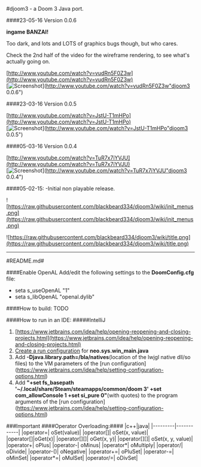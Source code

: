 #djoom3 - a Doom 3 Java port.


####23-05-16
Version 0.0.6

**ingame BANZAI!**

Too dark, and lots and LOTS of graphics bugs though, but who cares.

Check the 2nd half of the video for the wireframe rendering, to see what's actually going on.

[http://www.youtube.com/watch?v=vudRn5F0Z3w](http://www.youtube.com/watch?v=vudRn5F0Z3w)  
[![Screenshot](http://img.youtube.com/vi/vudRn5F0Z3w/0.jpg)](http://www.youtube.com/watch?v=vudRn5F0Z3w"djoom3 0.0.6")


####23-03-16
Version 0.0.5

[http://www.youtube.com/watch?v=JstU-T1mHPo](http://www.youtube.com/watch?v=JstU-T1mHPo)  
[![Screenshot](http://img.youtube.com/vi/JstU-T1mHPo/0.jpg)](http://www.youtube.com/watch?v=JstU-T1mHPo"djoom3 0.0.5")


####05-03-16
Version 0.0.4

[http://www.youtube.com/watch?v=TuR7x7iYVJU](http://www.youtube.com/watch?v=TuR7x7iYVJU)  
[![Screenshot](http://img.youtube.com/vi/TuR7x7iYVJU/0.jpg)](http://www.youtube.com/watch?v=TuR7x7iYVJU"djoom3 0.0.4")




####05-02-15:
-Initial non playable release.

![https://raw.githubusercontent.com/blackbeard334/djoom3/wiki/init_menus.png](https://raw.githubusercontent.com/blackbeard334/djoom3/wiki/init_menus.png)

![https://raw.githubusercontent.com/blackbeard334/djoom3/wiki/title.png](https://raw.githubusercontent.com/blackbeard334/djoom3/wiki/title.png)




----------

#README.md#

####Enable OpenAL
Add/edit the following settings to the **DoomConfig.cfg** file:

- seta s_useOpenAL "1"
- seta s_libOpenAL "openal.dylib"

####How to build:
TODO

####How to run in an IDE:
#####IntelliJ
1. [https://www.jetbrains.com/idea/help/opening-reopening-and-closing-projects.html](https://www.jetbrains.com/idea/help/opening-reopening-and-closing-projects.html)
2. [Create a run configuration](https://www.jetbrains.com/idea/help/creating-and-editing-run-debug-configurations.html) for **neo.sys.win_main.java** 
3. Add **-Djava.library.path=/bla/natives**(location of the lwjgl native dll/so files) to the VM parameters of the [run configuration] (https://www.jetbrains.com/idea/help/setting-configuration-options.html)
4. Add **"+set fs_basepath '~/.local/share/Steam/steamapps/common/doom 3' +set com_allowConsole 1 +set si_pure 0"**(with quotes) to the program arguments of the [run configuration] (https://www.jetbrains.com/idea/help/setting-configuration-options.html)

###Important
####Operator Overloading:####
|c++|java|
|---------|------------|
|operator=| oSet(value)|
|operator[]| oSet(x, value)|
|operator[]|oGet(x)|
|operator[][]| oGet(x, y)|
|operator[][]| oSet(x, y, value)|
|operator+| oPlus|
|operator-| oMinus|
|operator*| oMultiply|
|operator/| oDivide|
|operator-()| oNegative|
|operator+=| oPluSet|
|operator-=| oMinSet|
|operator*=| oMulSet|
|operator/=| oDivSet|
